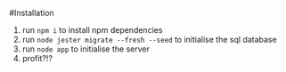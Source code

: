 #Installation

1. run `npm i` to install npm dependencies
2. run `node jester migrate --fresh --seed` to initialise the sql database
3. run `node app` to initialise the server
4. profit?!?


